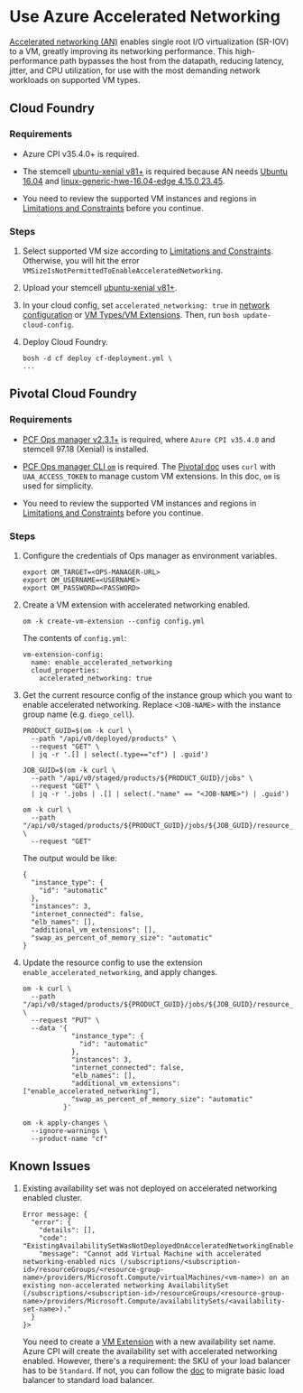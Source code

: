 # Use Azure Accelerated Networking

[Accelerated networking (AN)](https://docs.microsoft.com/en-us/azure/virtual-network/create-vm-accelerated-networking-cli) enables single root I/O virtualization (SR-IOV) to a VM, greatly improving its networking performance. This high-performance path bypasses the host from the datapath, reducing latency, jitter, and CPU utilization, for use with the most demanding network workloads on supported VM types. 

## Cloud Foundry

### Requirements

* Azure CPI v35.4.0+ is required.

* The stemcell [ubuntu-xenial v81+](http://bosh.io/stemcells/bosh-azure-hyperv-ubuntu-xenial-go_agent) is required because AN needs [Ubuntu 16.04](https://docs.microsoft.com/en-us/azure/virtual-network/create-vm-accelerated-networking-cli#supported-operating-systems) and [linux-generic-hwe-16.04-edge 4.15.0.23.45](https://github.com/cloudfoundry/bosh-linux-stemcell-builder/issues/47).

* You need to review the supported VM instances and regions in [Limitations and Constraints](https://docs.microsoft.com/en-us/azure/virtual-network/create-vm-accelerated-networking-cli#limitations-and-constraints) before you continue.

### Steps

1. Select supported VM size according to [Limitations and Constraints](https://docs.microsoft.com/en-us/azure/virtual-network/create-vm-accelerated-networking-cli#limitations-and-constraints). Otherwise, you will hit the error `VMSizeIsNotPermittedToEnableAcceleratedNetworking`.

1. Upload your stemcell [ubuntu-xenial v81+](http://bosh.io/stemcells/bosh-azure-hyperv-ubuntu-xenial-go_agent).

1. In your cloud config, set `accelerated_networking: true` in [network configuration](http://bosh.io/docs/azure-cpi/#dynamic-network-or-manual-network) or [VM Types/VM Extensions](http://bosh.io/docs/azure-cpi/#resource-pools). Then, run `bosh update-cloud-config`.

1. Deploy Cloud Foundry.

    ```
    bosh -d cf deploy cf-deployment.yml \
    ...
    ```

## Pivotal Cloud Foundry

### Requirements

* [PCF Ops manager v2.3.1+](https://docs.pivotal.io/pivotalcf/2-3/pcf-release-notes/opsmanager-rn.html#2-3-1) is required, where `Azure CPI v35.4.0` and stemcell 97.18 (Xenial) is installed.

* [PCF Ops manager CLI `om`](https://github.com/pivotal-cf/om) is required. The [Pivotal doc](https://docs.pivotal.io/pivotalcf/2-3/customizing/custom-vm-extensions.html) uses `curl` with `UAA_ACCESS_TOKEN` to manage custom VM extensions. In this doc, `om` is used for simplicity.

* You need to review the supported VM instances and regions in [Limitations and Constraints](https://docs.microsoft.com/en-us/azure/virtual-network/create-vm-accelerated-networking-cli#limitations-and-constraints) before you continue.

### Steps

1. Configure the credentials of Ops manager as environment variables.

    ```
    export OM_TARGET=<OPS-MANAGER-URL>
    export OM_USERNAME=<USERNAME>
    export OM_PASSWORD=<PASSWORD>
    ```

1. Create a VM extension with accelerated networking enabled.


    ```
    om -k create-vm-extension --config config.yml
    ```

    The contents of `config.yml`:

    ```
    vm-extension-config:
      name: enable_accelerated_networking
      cloud_properties:
        accelerated_networking: true
    ```

1. Get the current resource config of the instance group which you want to enable accelerated networking. Replace `<JOB-NAME>` with the instance group name (e.g. `diego_cell`).

    ```
    PRODUCT_GUID=$(om -k curl \
      --path "/api/v0/deployed/products" \
      --request "GET" \
      | jq -r '.[] | select(.type=="cf") | .guid')

    JOB_GUID=$(om -k curl \
      --path "/api/v0/staged/products/${PRODUCT_GUID}/jobs" \
      --request "GET" \
      | jq -r '.jobs | .[] | select(."name" == "<JOB-NAME>") | .guid')

    om -k curl \
      --path "/api/v0/staged/products/${PRODUCT_GUID}/jobs/${JOB_GUID}/resource_config" \
      --request "GET"
    ```

    The output would be like:

    ```
    {
      "instance_type": {
        "id": "automatic"
      },
      "instances": 3,
      "internet_connected": false,
      "elb_names": [],
      "additional_vm_extensions": [],
      "swap_as_percent_of_memory_size": "automatic"
    }
    ```

1. Update the resource config to use the extension `enable_accelerated_networking`, and apply changes.

    ```
    om -k curl \
      --path "/api/v0/staged/products/${PRODUCT_GUID}/jobs/${JOB_GUID}/resource_config" \
      --request "PUT" \
      --data '{
                "instance_type": {
                  "id": "automatic"
                },
                "instances": 3,
                "internet_connected": false,
                "elb_names": [],
                "additional_vm_extensions": ["enable_accelerated_networking"],
                "swap_as_percent_of_memory_size": "automatic"
              }'
    
    om -k apply-changes \
      --ignore-warnings \
      --product-name "cf"
    ```

## Known Issues

1. Existing availability set was not deployed on accelerated networking enabled cluster.

    ```
    Error message: {
      "error": {
        "details": [],
        "code": "ExistingAvailabilitySetWasNotDeployedOnAcceleratedNetworkingEnabledCluster",
        "message": "Cannot add Virtual Machine with accelerated networking-enabled nics (/subscriptions/<subscription-id>/resourceGroups/<resource-group-name>/providers/Microsoft.Compute/virtualMachines/<vm-name>) on an existing non-accelerated networking AvailabilitySet (/subscriptions/<subscription-id>/resourceGroups/<resource-group-name>/providers/Microsoft.Compute/availabilitySets/<availability-set-name>)."
      }
    }>
    ```

     You need to create a [VM Extension](http://bosh.io/docs/azure-cpi/#resource-pools) with a new availability set name. Azure CPI will create the availability set with accelerated networking enabled. However, there's a requirement: the SKU of your load balancer has to be `Standard`. If not, you can follow the [doc](../migrate-basic-lb-to-standard-lb/) to migrate basic load balancer to standard load balancer.
